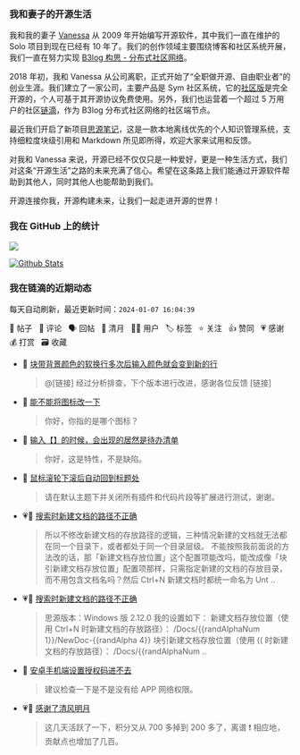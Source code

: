### 我和妻子的开源生活

我和我的妻子 [Vanessa](https://github.com/Vanessa219) 从 2009 年开始编写开源软件，其中我们一直在维护的 Solo 项目到现在已经有 10 年了。我们的创作领域主要围绕博客和社区系统开展，我们一直在努力实现 [B3log 构思 - 分布式社区网络](https://ld246.com/article/1546941897596)。

2018 年初，我和 Vanessa 从公司离职，正式开始了“全职做开源、自由职业者”的创业生涯。我们建立了一家公司，主要产品是 Sym 社区系统，它的[社区版](https://github.com/88250/symphony)是完全开源的，个人可基于其开源协议免费使用。另外，我们也运营着一个超过 5 万用户的社区[链滴](https://ld246.com)，作为 B3log 分布式社区网络的社区端节点。

最近我们开启了新项目[思源笔记](https://github.com/siyuan-note/siyuan)，这是一款本地离线优先的个人知识管理系统，支持细粒度块级引用和 Markdown 所见即所得，欢迎大家来试用和反馈。

对我和 Vanessa 来说，开源已经不仅仅只是一种爱好，更是一种生活方式，我们对这条“开源生活”之路的未来充满了信心。希望在这条路上我们能通过开源软件帮助到其他人，同时其他人也能帮助到我们。

开源连接你我，开源构建未来，让我们一起走进开源的世界！

### 我在 GitHub 上的统计

<a title="Hits" target="_blank" href="https://github.com/88250/88250"><img src="https://hits.b3log.org/88250/88250.svg"></a>

[![Github Stats](https://github-readme-stats.vercel.app/api?username=88250&theme=tokyonight&show_icons=true)](https://github.com/88250)

<!--events start -->

### 我在链滴的近期动态

每天自动刷新，最近更新时间：`2024-01-07 16:04:39`

📝 帖子 &nbsp; 💬 评论 &nbsp; 🗣 回帖 &nbsp; 🌙 清月 &nbsp; 👨‍💻 用户 &nbsp; 🏷️ 标签 &nbsp; ⭐️ 关注 &nbsp; 👍 赞同 &nbsp; 💗 感谢 &nbsp; 💰 打赏 &nbsp; 🗃 收藏

* 💬 [块带背景颜色的软换行多次后输入颜色就会变到新的行](https://ld246.com/article/1703839312585/comment/1704614630545#comments)

  > @[链接] 经过分析排查，下个版本进行改进，感谢各位反馈 [链接]
* 💬 [能不能将图标改一下](https://ld246.com/article/1704614415807/comment/1704614484834#comments)

  > 你好，你指的是哪个图标？
* 💬 [输入【】的时候，会出现的居然是待办清单](https://ld246.com/article/1704613839620/comment/1704614249204#comments)

  > 你好，这是特性，不是缺陷。
* 💬 [鼠标滚轮下滚后自动回到标题处](https://ld246.com/article/1704612002446/comment/1704612731043#comments)

  > 请在默认主题下并关闭所有插件和代码片段等扩展进行测试，谢谢。
* 💗💬 [搜索时新建文档的路径不正确](https://ld246.com/article/1704507883403/comment/1704548941661#comments)

  > 所以不修改新建文档的存放路径的逻辑，三种情况新建的文档就无法都在同一个目录下，或者都处于同一个目录层级。 不能按照我前面说的方法改的话，那「新建文档存放位置」这个配置项能改吗，能改成像「块引新建文档存放位置」配置项那样，只需指定新建的文档的存放目录，而不用包含文档名吗？然后 Ctrl+N 新建文档时都统一命名为 Unt ..
* 💗📝 [搜索时新建文档的路径不正确](https://ld246.com/article/1704507883403)

  > 思源版本：Windows 版 2.12.0 我的设置如下： 新建文档存放位置（使用 Ctrl+N 时新建文档的存放路径）： /Docs/{{randAlphaNum 1}}/NewDoc-{{randAlpha 4}} 块引新建文档存放位置（使用 (( 时新建文档的存放路径）： /Docs/{{randAlphaNum ..
* 💬 [安卓手机端设置授权码进不去](https://ld246.com/article/1704610868243/comment/1704611160170#comments)

  > 建议检查一下是不是没有给 APP 网络权限。
* 💗🌙 [感谢了清风明月](https://ld246.com/member/a2930610542/breezemoons/1704554475245)

  > 这几天活跃了一下，积分又从 700 多掉到 200 多了，离谱 ❗ 相应地，贡献点也增加了几百。


<!--events end -->
